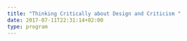 ```yaml
---
title: "Thinking Critically about Design and Criticism "
date: 2017-07-11T22:31:14+02:00
type: program
---
```


